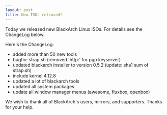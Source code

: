 ```yaml
---
layout: post
title: New ISOs released!
---
```


Today we released new BlackArch Linux ISOs. For details see the ChangeLog below.

Here's the ChangeLog:


* added more than 50 new tools
* bugfix: strap.sh (removed 'http:' for pgp keyserver)
* updated blackarch installer to version 0.5.2 (update: sha1 sum of strap.sh)
* include kernel 4.12.8
* updated a lot of blackarch tools
* updated all system packages
* update all window manager menus (awesome, fluxbox, openbox)


We wish to thank all of BlackArch's users, mirrors, and supporters. Thanks for your help.